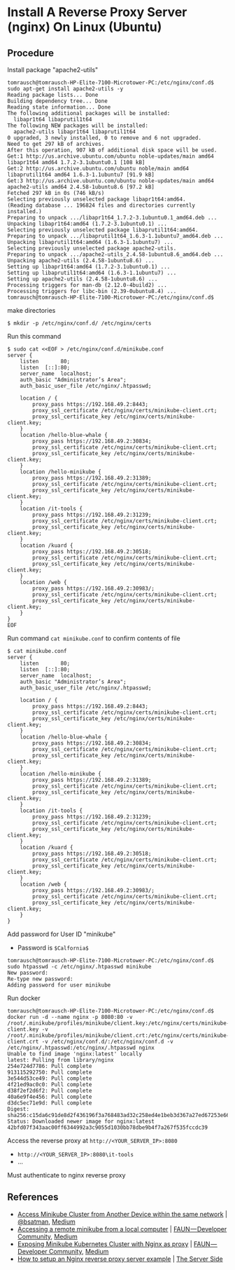 # Install A Reverse Proxy Server (nginx) On Linux (Ubuntu)

## Procedure

Install package "apache2-utils"
```
tomrausch@tomrausch-HP-Elite-7100-Microtower-PC:/etc/nginx/conf.d$ sudo apt-get install apache2-utils -y
Reading package lists... Done
Building dependency tree... Done
Reading state information... Done
The following additional packages will be installed:
  libapr1t64 libaprutil1t64
The following NEW packages will be installed:
  apache2-utils libapr1t64 libaprutil1t64
0 upgraded, 3 newly installed, 0 to remove and 6 not upgraded.
Need to get 297 kB of archives.
After this operation, 907 kB of additional disk space will be used.
Get:1 http://us.archive.ubuntu.com/ubuntu noble-updates/main amd64 libapr1t64 amd64 1.7.2-3.1ubuntu0.1 [108 kB]
Get:2 http://us.archive.ubuntu.com/ubuntu noble/main amd64 libaprutil1t64 amd64 1.6.3-1.1ubuntu7 [91.9 kB]
Get:3 http://us.archive.ubuntu.com/ubuntu noble-updates/main amd64 apache2-utils amd64 2.4.58-1ubuntu8.6 [97.2 kB]
Fetched 297 kB in 0s (746 kB/s)
Selecting previously unselected package libapr1t64:amd64.
(Reading database ... 196824 files and directories currently installed.)
Preparing to unpack .../libapr1t64_1.7.2-3.1ubuntu0.1_amd64.deb ...
Unpacking libapr1t64:amd64 (1.7.2-3.1ubuntu0.1) ...
Selecting previously unselected package libaprutil1t64:amd64.
Preparing to unpack .../libaprutil1t64_1.6.3-1.1ubuntu7_amd64.deb ...
Unpacking libaprutil1t64:amd64 (1.6.3-1.1ubuntu7) ...
Selecting previously unselected package apache2-utils.
Preparing to unpack .../apache2-utils_2.4.58-1ubuntu8.6_amd64.deb ...
Unpacking apache2-utils (2.4.58-1ubuntu8.6) ...
Setting up libapr1t64:amd64 (1.7.2-3.1ubuntu0.1) ...
Setting up libaprutil1t64:amd64 (1.6.3-1.1ubuntu7) ...
Setting up apache2-utils (2.4.58-1ubuntu8.6) ...
Processing triggers for man-db (2.12.0-4build2) ...
Processing triggers for libc-bin (2.39-0ubuntu8.4) ...
tomrausch@tomrausch-HP-Elite-7100-Microtower-PC:/etc/nginx/conf.d$
```


make directories
```
$ mkdir -p /etc/nginx/conf.d/ /etc/nginx/certs
```

Run this command
```
$ sudo cat <<EOF > /etc/nginx/conf.d/minikube.conf
server {
    listen       80;
    listen  [::]:80;
    server_name  localhost;
    auth_basic "Administrator’s Area";
    auth_basic_user_file /etc/nginx/.htpasswd;

    location / {
        proxy_pass https://192.168.49.2:8443;
        proxy_ssl_certificate /etc/nginx/certs/minikube-client.crt;
        proxy_ssl_certificate_key /etc/nginx/certs/minikube-client.key;
    }
    location /hello-blue-whale {
        proxy_pass https://192.168.49.2:30834;
        proxy_ssl_certificate /etc/nginx/certs/minikube-client.crt;
        proxy_ssl_certificate_key /etc/nginx/certs/minikube-client.key;
    }
    location /hello-minikube {
        proxy_pass https://192.168.49.2:31389;
        proxy_ssl_certificate /etc/nginx/certs/minikube-client.crt;
        proxy_ssl_certificate_key /etc/nginx/certs/minikube-client.key;
    }
    location /it-tools {
        proxy_pass https://192.168.49.2:31239;
        proxy_ssl_certificate /etc/nginx/certs/minikube-client.crt;
        proxy_ssl_certificate_key /etc/nginx/certs/minikube-client.key;
    }
    location /kuard {
        proxy_pass https://192.168.49.2:30518;
        proxy_ssl_certificate /etc/nginx/certs/minikube-client.crt;
        proxy_ssl_certificate_key /etc/nginx/certs/minikube-client.key;
    }
    location /web {
        proxy_pass https://192.168.49.2:30983/;
        proxy_ssl_certificate /etc/nginx/certs/minikube-client.crt;
        proxy_ssl_certificate_key /etc/nginx/certs/minikube-client.key;
    }
}
EOF
```

Run command ```cat minikube.conf``` to confirm contents of file
```
$ cat minikube.conf
server {
    listen       80;
    listen  [::]:80;
    server_name  localhost;
    auth_basic "Administrator’s Area";
    auth_basic_user_file /etc/nginx/.htpasswd;

    location / {
        proxy_pass https://192.168.49.2:8443;
        proxy_ssl_certificate /etc/nginx/certs/minikube-client.crt;
        proxy_ssl_certificate_key /etc/nginx/certs/minikube-client.key;
    }
    location /hello-blue-whale {
        proxy_pass https://192.168.49.2:30834;
        proxy_ssl_certificate /etc/nginx/certs/minikube-client.crt;
        proxy_ssl_certificate_key /etc/nginx/certs/minikube-client.key;
    }
    location /hello-minikube {
        proxy_pass https://192.168.49.2:31389;
        proxy_ssl_certificate /etc/nginx/certs/minikube-client.crt;
        proxy_ssl_certificate_key /etc/nginx/certs/minikube-client.key;
    }
    location /it-tools {
        proxy_pass https://192.168.49.2:31239;
        proxy_ssl_certificate /etc/nginx/certs/minikube-client.crt;
        proxy_ssl_certificate_key /etc/nginx/certs/minikube-client.key;
    }
    location /kuard {
        proxy_pass https://192.168.49.2:30518;
        proxy_ssl_certificate /etc/nginx/certs/minikube-client.crt;
        proxy_ssl_certificate_key /etc/nginx/certs/minikube-client.key;
    }
    location /web {
        proxy_pass https://192.168.49.2:30983/;
        proxy_ssl_certificate /etc/nginx/certs/minikube-client.crt;
        proxy_ssl_certificate_key /etc/nginx/certs/minikube-client.key;
    }
}
```

Add password for User ID "minikube"
- Password is ```$Calfornia$```
```
tomrausch@tomrausch-HP-Elite-7100-Microtower-PC:/etc/nginx/conf.d$ sudo htpasswd -c /etc/nginx/.htpasswd minikube
New password:
Re-type new password:
Adding password for user minikube
```

Run docker
```
tomrausch@tomrausch-HP-Elite-7100-Microtower-PC:/etc/nginx/conf.d$ docker run -d --name nginx -p 8080:80 -v /root/.minikube/profiles/minikube/client.key:/etc/nginx/certs/minikube-client.key -v /root/.minikube/profiles/minikube/client.crt:/etc/nginx/certs/minikube-client.crt -v /etc/nginx/conf.d/:/etc/nginx/conf.d -v /etc/nginx/.htpasswd:/etc/nginx/.htpasswd nginx
Unable to find image 'nginx:latest' locally
latest: Pulling from library/nginx
254e724d7786: Pull complete
913115292750: Pull complete
3e544d53ce49: Pull complete
4f21ed9ac0c0: Pull complete
d38f2ef2d6f2: Pull complete
40a6e9f4e456: Pull complete
d3dc5ec71e9d: Pull complete
Digest: sha256:c15da6c91de8d2f436196f3a768483ad32c258ed4e1beb3d367a27ed67253e66
Status: Downloaded newer image for nginx:latest
42bfd07f343aac00ff6344992a3c9055d1030bb78dbe9b4f7a267f535fccdc39
```
Access the reverse proxy at ```http://<YOUR_SERVER_IP>:8080```
- ```http://<YOUR_SERVER_IP>:8080\it-tools```
- ...

Must authenticate to nginx reverse proxy


## References
- [Access Minikube Cluster from Another Device within the same network](https://medium.com/@bsatnam98/access-minikube-cluster-from-another-device-within-the-same-network-9bbd3f06451) | [@bsatman](https://medium.com/@bsatnam98/), [Medium](https://medium.com/)
- [Accessing a remote minikube from a local computer](https://faun.pub/accessing-a-remote-minikube-from-a-local-computer-fd6180dd66dd) | [FAUN — Developer Community](https://faun.pub/), [Medium](https://medium.com/)
- [Exposing Minikube Kubernetes Cluster with Nginx as proxy](https://faun.pub/exposing-minikube-kubernetes-cluster-with-nginx-as-proxy-9038fcc9dd7e) | [FAUN — Developer Community](https://faun.pub/), [Medium](https://medium.com/)
- [How to setup an Nginx reverse proxy server example](https://www.theserverside.com/blog/Coffee-Talk-Java-News-Stories-and-Opinions/How-to-setup-Nginx-reverse-proxy-servers-by-example) | [The Server Side](https://www.theserverside.com/)
